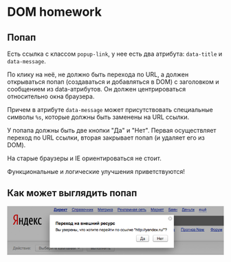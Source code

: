 DOM homework
======

Попап
------------

Есть ссылка с классом `popup-link`, у нее есть два атрибута: `data-title` и `data-message`.

По клику на неё, не должно быть перехода по URL, а должен открываться попап (создаваться и добавляться в DOM) с заголовком и сообщением из data-атрибутов. Он должен центрироваться относительно окна браузера.

Причем в атрибуте `data-message` может присутствовать специальные символы `%s`, которые должны быть заменены на URL ссылки.

У попапа должны быть две кнопки "Да" и "Нет". Первая осуществляет переход по URL ссылки, вторая закрывает попап (и удаляет его из DOM).

На старые браузеры и IE ориентироваться не стоит.

Функциональные и логические улучшения приветствуются!


Как может выглядить попап
------------------------
![:)](homework.png)
